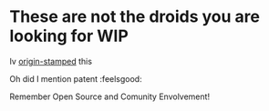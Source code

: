 # These are not the droids you are looking for WIP

Iv [origin-stamped](https://app.originstamp.org/home) this

Oh did I mention patent :feelsgood:

Remember Open Source and Comunity Envolvement!

